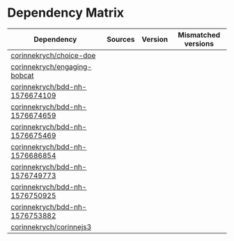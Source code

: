 # Dependency Matrix

Dependency | Sources | Version | Mismatched versions
---------- | ------- | ------- | -------------------
[corinnekrych/choice-doe](https://github.com/corinnekrych/choice-doe.git) |  | []() | 
[corinnekrych/engaging-bobcat](https://github.com/corinnekrych/engaging-bobcat.git) |  | []() | 
[corinnekrych/bdd-nh-1576674109](https://github.com/corinnekrych/bdd-nh-1576674109.git) |  | []() | 
[corinnekrych/bdd-nh-1576674659](https://github.com/corinnekrych/bdd-nh-1576674659.git) |  | []() | 
[corinnekrych/bdd-nh-1576675469](https://github.com/corinnekrych/bdd-nh-1576675469.git) |  | []() | 
[corinnekrych/bdd-nh-1576686854](https://github.com/corinnekrych/bdd-nh-1576686854.git) |  | []() | 
[corinnekrych/bdd-nh-1576749773](https://github.com/corinnekrych/bdd-nh-1576749773.git) |  | []() | 
[corinnekrych/bdd-nh-1576750925](https://github.com/corinnekrych/bdd-nh-1576750925.git) |  | []() | 
[corinnekrych/bdd-nh-1576753882](https://github.com/corinnekrych/bdd-nh-1576753882.git) |  | []() | 
[corinnekrych/corinnejs3](https://github.com/corinnekrych/corinnejs3.git) |  | []() | 

